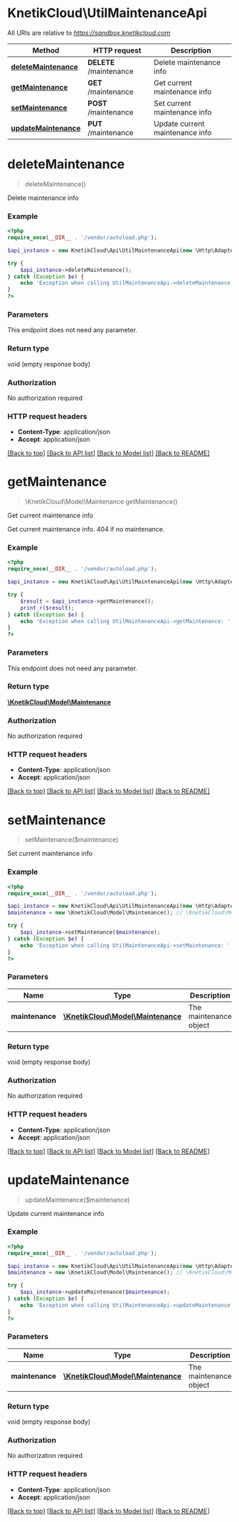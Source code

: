 # KnetikCloud\UtilMaintenanceApi

All URIs are relative to *https://sandbox.knetikcloud.com*

Method | HTTP request | Description
------------- | ------------- | -------------
[**deleteMaintenance**](UtilMaintenanceApi.md#deleteMaintenance) | **DELETE** /maintenance | Delete maintenance info
[**getMaintenance**](UtilMaintenanceApi.md#getMaintenance) | **GET** /maintenance | Get current maintenance info
[**setMaintenance**](UtilMaintenanceApi.md#setMaintenance) | **POST** /maintenance | Set current maintenance info
[**updateMaintenance**](UtilMaintenanceApi.md#updateMaintenance) | **PUT** /maintenance | Update current maintenance info


# **deleteMaintenance**
> deleteMaintenance()

Delete maintenance info

### Example
```php
<?php
require_once(__DIR__ . '/vendor/autoload.php');

$api_instance = new KnetikCloud\Api\UtilMaintenanceApi(new \Http\Adapter\Guzzle6\Client());

try {
    $api_instance->deleteMaintenance();
} catch (Exception $e) {
    echo 'Exception when calling UtilMaintenanceApi->deleteMaintenance: ', $e->getMessage(), PHP_EOL;
}
?>
```

### Parameters
This endpoint does not need any parameter.

### Return type

void (empty response body)

### Authorization

No authorization required

### HTTP request headers

 - **Content-Type**: application/json
 - **Accept**: application/json

[[Back to top]](#) [[Back to API list]](../../README.md#documentation-for-api-endpoints) [[Back to Model list]](../../README.md#documentation-for-models) [[Back to README]](../../README.md)

# **getMaintenance**
> \KnetikCloud\Model\Maintenance getMaintenance()

Get current maintenance info

Get current maintenance info. 404 if no maintenance.

### Example
```php
<?php
require_once(__DIR__ . '/vendor/autoload.php');

$api_instance = new KnetikCloud\Api\UtilMaintenanceApi(new \Http\Adapter\Guzzle6\Client());

try {
    $result = $api_instance->getMaintenance();
    print_r($result);
} catch (Exception $e) {
    echo 'Exception when calling UtilMaintenanceApi->getMaintenance: ', $e->getMessage(), PHP_EOL;
}
?>
```

### Parameters
This endpoint does not need any parameter.

### Return type

[**\KnetikCloud\Model\Maintenance**](../Model/Maintenance.md)

### Authorization

No authorization required

### HTTP request headers

 - **Content-Type**: application/json
 - **Accept**: application/json

[[Back to top]](#) [[Back to API list]](../../README.md#documentation-for-api-endpoints) [[Back to Model list]](../../README.md#documentation-for-models) [[Back to README]](../../README.md)

# **setMaintenance**
> setMaintenance($maintenance)

Set current maintenance info

### Example
```php
<?php
require_once(__DIR__ . '/vendor/autoload.php');

$api_instance = new KnetikCloud\Api\UtilMaintenanceApi(new \Http\Adapter\Guzzle6\Client());
$maintenance = new \KnetikCloud\Model\Maintenance(); // \KnetikCloud\Model\Maintenance | The maintenance object

try {
    $api_instance->setMaintenance($maintenance);
} catch (Exception $e) {
    echo 'Exception when calling UtilMaintenanceApi->setMaintenance: ', $e->getMessage(), PHP_EOL;
}
?>
```

### Parameters

Name | Type | Description  | Notes
------------- | ------------- | ------------- | -------------
 **maintenance** | [**\KnetikCloud\Model\Maintenance**](../Model/Maintenance.md)| The maintenance object | [optional]

### Return type

void (empty response body)

### Authorization

No authorization required

### HTTP request headers

 - **Content-Type**: application/json
 - **Accept**: application/json

[[Back to top]](#) [[Back to API list]](../../README.md#documentation-for-api-endpoints) [[Back to Model list]](../../README.md#documentation-for-models) [[Back to README]](../../README.md)

# **updateMaintenance**
> updateMaintenance($maintenance)

Update current maintenance info

### Example
```php
<?php
require_once(__DIR__ . '/vendor/autoload.php');

$api_instance = new KnetikCloud\Api\UtilMaintenanceApi(new \Http\Adapter\Guzzle6\Client());
$maintenance = new \KnetikCloud\Model\Maintenance(); // \KnetikCloud\Model\Maintenance | The maintenance object

try {
    $api_instance->updateMaintenance($maintenance);
} catch (Exception $e) {
    echo 'Exception when calling UtilMaintenanceApi->updateMaintenance: ', $e->getMessage(), PHP_EOL;
}
?>
```

### Parameters

Name | Type | Description  | Notes
------------- | ------------- | ------------- | -------------
 **maintenance** | [**\KnetikCloud\Model\Maintenance**](../Model/Maintenance.md)| The maintenance object | [optional]

### Return type

void (empty response body)

### Authorization

No authorization required

### HTTP request headers

 - **Content-Type**: application/json
 - **Accept**: application/json

[[Back to top]](#) [[Back to API list]](../../README.md#documentation-for-api-endpoints) [[Back to Model list]](../../README.md#documentation-for-models) [[Back to README]](../../README.md)

